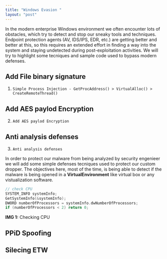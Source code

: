 ```yaml
---
title: "Windows Evasion " 
layout: "post"
---
```


In the modern enterprise Windows  environment we often encounter lots of obstacles, which try to detect and stop our sneaky tools and techniques. Endpoint protection agents (AV, IDS/IPS, EDR, etc.) are getting better and better at this, so this requires an extended effort in finding a way into the system and staying undetected during post-exploitation activities.
We will try to highlight some tecniques and sample code used to bypass modern defenses. 









 






## Add File binary signature

1) `Simple Process Injection - GetProcAddress() > VirtualAlloc() > CreateRemoteThread()`


## Add AES paylod Encryption

2) `Add AES paylod Encryption`



## Anti analysis defenses

3) `Anti analysis defenses`

In order to protect our malware from being analyzed by security engenieer we will add some simple defenses tecniques used to protect our custom dropper. The objectives here, most of the time, is being able to detect if the malware is being opened in a __VirtualEnvironment__ like virtual box or any vistualization software. 

```cpp
// check CPU
SYSTEM_INFO systemInfo;
GetSystemInfo(&systemInfo);
DWORD numberOfProcessors = systemInfo.dwNumberOfProcessors;
if (numberOfProcessors < 2) return 0;
```
__IMG 1:__ Checking CPU


## PPiD Spoofing 


## Silecing ETW 


